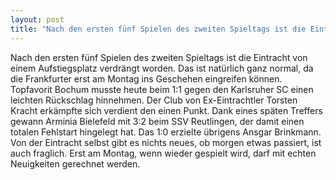 ```yaml
---
layout: post
title: "Nach den ersten fünf Spielen des zweiten Spieltags ist die Eintracht von einem Aufstiegsplatz verdrängt worden."
---
```


Nach den ersten fünf Spielen des zweiten Spieltags ist die Eintracht von einem Aufstiegsplatz verdrängt worden. Das ist natürlich ganz normal, da die Frankfurter erst am Montag ins Geschehen eingreifen können. Topfavorit Bochum musste heute beim 1:1 gegen den Karlsruher SC einen leichten Rückschlag hinnehmen. Der Club von Ex-Eintrachtler Torsten Kracht erkämpfte sich verdient den einen Punkt. Dank eines späten Treffers gewann Arminia Bielefeld mit 3:2 beim SSV Reutlingen, der damit einen totalen Fehlstart hingelegt hat. Das 1:0 erzielte übrigens Ansgar Brinkmann. Von der Eintracht selbst gibt es nichts neues, ob morgen etwas passiert, ist auch fraglich. Erst am Montag, wenn wieder gespielt wird, darf mit echten Neuigkeiten gerechnet werden.
